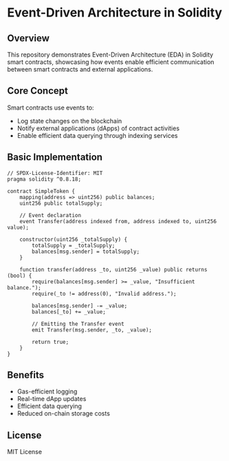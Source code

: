 # Event-Driven Architecture in Solidity

## Overview
This repository demonstrates Event-Driven Architecture (EDA) in Solidity smart contracts, showcasing how events enable efficient communication between smart contracts and external applications.

## Core Concept
Smart contracts use events to:
- Log state changes on the blockchain
- Notify external applications (dApps) of contract activities
- Enable efficient data querying through indexing services

## Basic Implementation
```solidity
// SPDX-License-Identifier: MIT
pragma solidity ^0.8.18;

contract SimpleToken {
    mapping(address => uint256) public balances;
    uint256 public totalSupply;

    // Event declaration
    event Transfer(address indexed from, address indexed to, uint256 value);

    constructor(uint256 _totalSupply) {
        totalSupply = _totalSupply;
        balances[msg.sender] = totalSupply;
    }

    function transfer(address _to, uint256 _value) public returns (bool) {
        require(balances[msg.sender] >= _value, "Insufficient balance.");
        require(_to != address(0), "Invalid address.");

        balances[msg.sender] -= _value;
        balances[_to] += _value;

        // Emitting the Transfer event
        emit Transfer(msg.sender, _to, _value);

        return true;
    }
}
```

## Benefits
- Gas-efficient logging
- Real-time dApp updates
- Efficient data querying
- Reduced on-chain storage costs

## License
MIT License